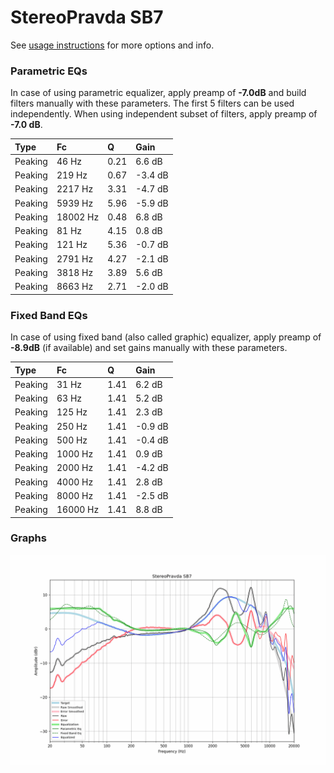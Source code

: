 # StereoPravda SB7
See [usage instructions](https://github.com/jaakkopasanen/AutoEq#usage) for more options and info.

### Parametric EQs
In case of using parametric equalizer, apply preamp of **-7.0dB** and build filters manually
with these parameters. The first 5 filters can be used independently.
When using independent subset of filters, apply preamp of **-7.0 dB**.

| Type    | Fc       |    Q | Gain    |
|:--------|:---------|:-----|:--------|
| Peaking | 46 Hz    | 0.21 | 6.6 dB  |
| Peaking | 219 Hz   | 0.67 | -3.4 dB |
| Peaking | 2217 Hz  | 3.31 | -4.7 dB |
| Peaking | 5939 Hz  | 5.96 | -5.9 dB |
| Peaking | 18002 Hz | 0.48 | 6.8 dB  |
| Peaking | 81 Hz    | 4.15 | 0.8 dB  |
| Peaking | 121 Hz   | 5.36 | -0.7 dB |
| Peaking | 2791 Hz  | 4.27 | -2.1 dB |
| Peaking | 3818 Hz  | 3.89 | 5.6 dB  |
| Peaking | 8663 Hz  | 2.71 | -2.0 dB |

### Fixed Band EQs
In case of using fixed band (also called graphic) equalizer, apply preamp of **-8.9dB**
(if available) and set gains manually with these parameters.

| Type    | Fc       |    Q | Gain    |
|:--------|:---------|:-----|:--------|
| Peaking | 31 Hz    | 1.41 | 6.2 dB  |
| Peaking | 63 Hz    | 1.41 | 5.2 dB  |
| Peaking | 125 Hz   | 1.41 | 2.3 dB  |
| Peaking | 250 Hz   | 1.41 | -0.9 dB |
| Peaking | 500 Hz   | 1.41 | -0.4 dB |
| Peaking | 1000 Hz  | 1.41 | 0.9 dB  |
| Peaking | 2000 Hz  | 1.41 | -4.2 dB |
| Peaking | 4000 Hz  | 1.41 | 2.8 dB  |
| Peaking | 8000 Hz  | 1.41 | -2.5 dB |
| Peaking | 16000 Hz | 1.41 | 8.8 dB  |

### Graphs
![](./StereoPravda%20SB7.png)